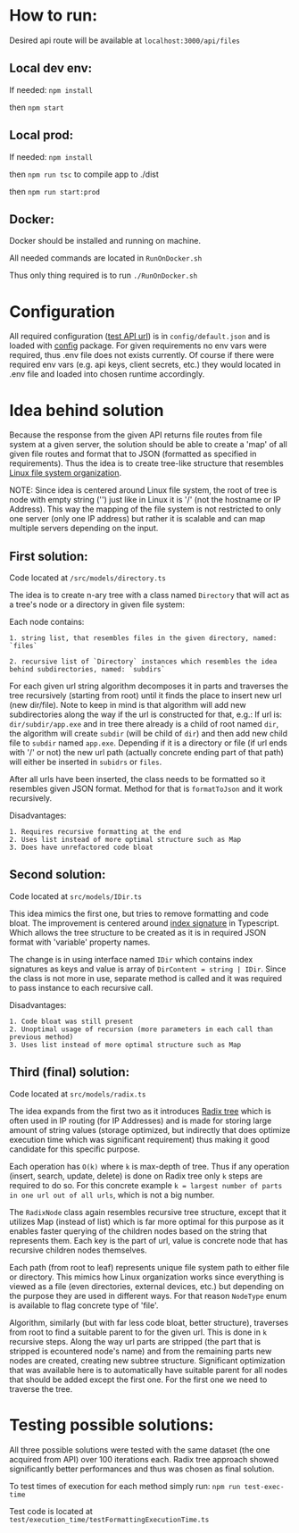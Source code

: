 # How to run:

Desired api route will be available at `localhost:3000/api/files`

## Local dev env:

If needed: `npm install`

then `npm start`


## Local prod:

If needed: `npm install`

then `npm run tsc` to compile app to ./dist

then `npm run start:prod`


## Docker:

Docker should be installed and running on machine.

All needed commands are located in `RunOnDocker.sh`

Thus only thing required is to run `./RunOnDocker.sh`

# Configuration

All required configuration ([test API url](https://rest-test-eight.vercel.app/api/test)) is in `config/default.json` and is loaded with [config](https://www.npmjs.com/package/config) package. 
For given requirements no env vars were required, thus .env file does not exists currently.
Of course if there were required env vars (e.g. api keys, client secrets, etc.) they would located in .env file and loaded into chosen runtime accordingly.

# Idea behind solution

Because the response from the given API returns file routes from file system at a given server, the solution should be able to create a 'map' of all given file routes and format that to JSON (formatted as specified in requirements).
Thus the idea is to create tree-like structure that resembles [Linux file system organization](https://medium.com/@jasurbek.go.dev/the-linux-filesystem-95673f4e3bd5).

NOTE: Since idea is centered around Linux file system, the root of tree is node with empty string ('') just like in Linux it is '/' (not the hostname or IP Address). This way the mapping of the file system is not restricted to only one server (only one IP address) but rather it is scalable and can map multiple servers depending on the input.

## First solution:

Code located at `/src/models/directory.ts`

The idea is to create n-ary tree with a class named `Directory` that will act as a tree's node or a directory in given file system:

Each node contains:

    1. string list, that resembles files in the given directory, named: `files`

    2. recursive list of `Directory` instances which resembles the idea behind subdirectories, named: `subdirs`

For each given url string algorithm decomposes it in parts and traverses the tree recursively (starting from root) until it finds the place to insert new url (new dir/file). Note to keep in mind is that algorithm will add new subdirectories along the way if the url is constructed for that, e.g.:
If url is: `dir/subdir/app.exe` and in tree there already is a child of root named `dir`, the algorithm will create `subdir` (will be child of `dir`) and then add new child file to `subdir` named `app.exe`.
Depending if it is a directory or file (if url ends with '/' or not) the new url path (actually concrete ending part of that path) will either be inserted in `subidrs` or `files`.

After all urls have been inserted, the class needs to be formatted so it resembles given JSON format. Method for that is `formatToJson` and it work recursively.

Disadvantages:
    
    1. Requires recursive formatting at the end
    2. Uses list instead of more optimal structure such as Map
    3. Does have unrefactored code bloat 

## Second solution:

Code located at `src/models/IDir.ts`

This idea mimics the first one, but tries to remove formatting and code bloat. The improvement is centered around [index signature](https://www.typescriptlang.org/docs/handbook/interfaces.html) in Typescript. Which allows the tree structure to be created as it is in required JSON format with 'variable' property names.

The change is in using interface named `IDir` which contains index signatures as keys and value is array of `DirContent = string | IDir`.
Since the class is not more in use, separate method is called and it was required to pass instance to each recursive call.

Disadvantages:
    
    1. Code bloat was still present
    2. Unoptimal usage of recursion (more parameters in each call than previous method)
    3. Uses list instead of more optimal structure such as Map

## Third (final) solution:

Code located at `src/models/radix.ts`

The idea expands from the first two as it introduces [Radix tree](https://en.wikipedia.org/wiki/Radix_tree) which is often used in IP routing (for IP Addresses) and is made for storing large amount of string values (storage optimized, but indirectly that does optimize execution time which was significant requirement) thus making it good candidate for this specific purpose. 

Each operation has `O(k)` where `k` is max-depth of tree. Thus if any operation (insert, search, update, delete) is done on Radix tree only `k` steps are required to do so. For this concrete example `k = largest number of parts in one url out of all urls`, which is not a big number.

The `RadixNode` class again resembles recursive tree structure, except that it utilizes Map (instead of list) which is far more optimal for this purpose as it enables faster querying of the children nodes based on the string that represents them. Each key is the part of url, value is concrete node that has recursive children nodes themselves. 

Each path (from root to leaf) represents unique file system path to either file or directory. This mimics how Linux organization works since everything is viewed as a file (even directories, external devices, etc.) but depending on the purpose they are used in different ways. For that reason `NodeType` enum is available to flag concrete type of 'file'.

Algorithm, similarly (but with far less code bloat, better structure), traverses from root to find a suitable parent to for the given url. This is done in `k` recursive steps. Along the way url parts are stripped (the part that is stripped is ecountered node's name) and from the remaining parts new nodes are created, creating new subtree structure. Significant optimization that was available here is to automatically have suitable parent for all nodes that should be added except the first one. For the first one we need to traverse the tree.

# Testing possible solutions:

All three possible solutions were tested with the same dataset (the one acquired from API) over 100 iterations each. Radix tree approach showed significantly better performances and thus was chosen as final solution.

To test times of execution for each method simply run: `npm run test-exec-time`

Test code is located at `test/execution_time/testFormattingExecutionTime.ts`



